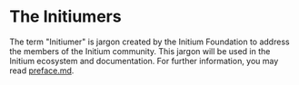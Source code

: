 # The Initiumers

The term "Initiumer" is jargon created by the Initium Foundation to address the members of the Initium community. This jargon will be used in the Initium ecosystem and documentation. For further information, you may read [preface.md](../community/preface.md "mention").
